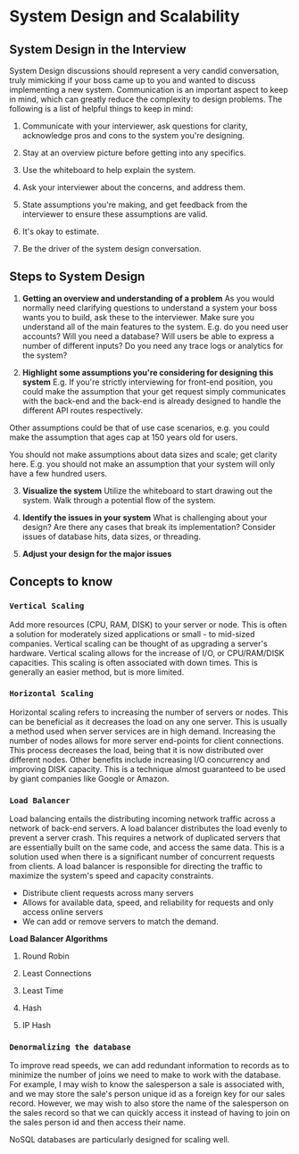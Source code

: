 # System Design and Scalability

## System Design in the Interview

System Design discussions should represent a very candid conversation, truly mimicking if your boss came up to you
and wanted to discuss implementing a new system. Communication is an important aspect to keep in mind, which
can greatly reduce the complexity to design problems. The following is a list of helpful things to keep in mind:

1. Communicate with your interviewer, ask questions for clarity, acknowledge pros and cons to the system you're
designing.

2. Stay at an overview picture before getting into any specifics.

3. Use the whiteboard to help explain the system.

4. Ask your interviewer about the concerns, and address them.

5. State assumptions you're making, and get feedback from the interviewer to ensure these assumptions are valid.

6. It's okay to estimate.

7. Be the driver of the system design conversation.

## Steps to System Design

1. **Getting an overview and understanding of a problem**
As you would normally need clarifying questions to understand a system your boss wants you to build, ask these to
the interviewer. Make sure you understand all of the main features to the system. E.g. do you need user accounts? 
Will you need a database? Will users be able to express a number of different inputs? Do you need any trace logs or 
analytics for the system?

2. **Highlight some assumptions you're considering for designing this system**
E.g. If you're strictly interviewing for front-end position, you could make the assumption that your get request simply
communicates with the back-end and the back-end is already designed to handle the different API routes respectively.

Other assumptions could be that of use case scenarios, e.g. you could make the assumption that ages
cap at 150 years old for users.

You should not make assumptions about data sizes and scale; get clarity here. E.g. you should not make an
assumption that your system will only have a few hundred users.

3. **Visualize the system**
Utilize the whiteboard to start drawing out the system. Walk through a potential flow of the system.

4. **Identify the issues in your system**
What is challenging about your design? Are there any cases that break its implementation? Consider issues of
database hits, data sizes, or threading.

5. **Adjust your design for the major issues**

## Concepts to know

### `Vertical Scaling`
Add more resources (CPU, RAM, DISK) to your server or node. This is often a solution for moderately sized
applications or small - to mid-sized companies. Vertical scaling can be thought of as upgrading a server's hardware.
Vertical scaling allows for the increase of I/O, or CPU/RAM/DISK capacities. This scaling is often associated with
down times. This is generally an easier method, but is more limited.

### `Horizontal Scaling`
Horizontal scaling refers to increasing the number of servers or nodes. This can be beneficial as it decreases the load
on any one server. This is usually a method used when server services are in high demand. Increasing the number of
nodes allows for more server end-points for client connections. This process decreases the load, being that it is now
distributed over different nodes. Other benefits include increasing I/O concurrency and improving DISK capacity. This
is a technique almost guaranteed to be used by giant companies like Google or Amazon.

### `Load Balancer`
Load balancing entails the distributing incoming network traffic across a network of back-end servers. A load
balancer distributes the load evenly to prevent a server crash. This requires a network of duplicated servers that are
essentially built on the same code, and access the same data. This is a solution used when there is a significant
number of concurrent requests from clients. A load balancer is responsible for directing the traffic to maximize the
system's speed and capacity constraints.
- Distribute client requests across many servers
- Allows for available data, speed, and reliability for requests and only access online servers
- We can add or remove servers to match the demand.

**Load Balancer Algorithms**

1. Round Robin

2. Least Connections

3. Least Time

4. Hash

5. IP Hash

### `Denormalizing the database`

To improve read speeds, we can add redundant information to records as to minimize the number of joins we need
to make to work with the database. For example, I may wish to know the salesperson a sale is associated with, and
we may store the sale's person unique id as a foreign key for our sales record. However, we may wish to also store 
the name of the salesperson on the sales record so that we can quickly access it instead of having to join on the sales
person id and then access their name.

NoSQL databases are particularly designed for scaling well.


